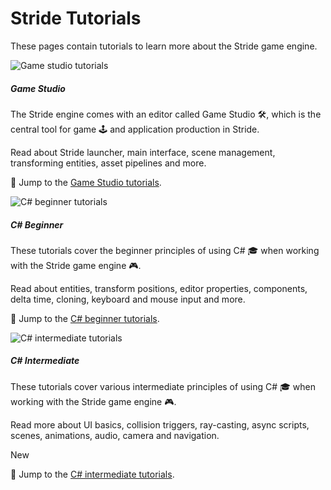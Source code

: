 # Stride Tutorials
These pages contain tutorials to learn more about the Stride game engine.

<div class="row g-4 mb-4">
    <div class="col-md-6">
        <div class="card h-100">
            <img src="media/gamestudio.jpg" class="card-img-top" alt="Game studio tutorials">
            <div class="card-body">
                <h5 class="card-title">Game Studio</h5>
                <p class="card-text">The Stride engine comes with an editor called Game Studio 🛠️, which is the central tool for game 🕹️ and application production in Stride.</p>
                <p>Read about Stride launcher, main interface, scene management, transforming entities, asset pipelines and more.</p>
            </div>
            <p class="px-3 mb-4">🚀 Jump to the <a href="gamestudio/index.md">Game Studio tutorials</a>.</p>
        </div>
    </div>
    <div class="col-md-6">
        <div class="card h-100">
            <img src="media/csharp-beginner.png" class="card-img-top" alt="C# beginner tutorials">
            <div class="card-body">
                <h5 class="card-title">C# Beginner</h5>
                <p class="card-text">These tutorials cover the beginner principles of using C# 🎓 when working with the Stride game engine 🎮.</p>
                <p>Read about entities, transform positions, editor properties, components, delta time, cloning, keyboard and mouse input and more.</p>
            </div>
            <p class="px-3 mb-4">🚀 Jump to the <a href="csharpbeginner/index.md">C# beginner tutorials</a>.</p>
        </div>
    </div>
</div>
<div class="row">
    <div class="col-md-6">
        <div class="card h-100">
            <img src="media/csharp-intermediate.png" class="card-img-top" alt="C# intermediate tutorials">
            <div class="card-body">
                <h5 class="card-title">C# Intermediate</h5>
                <p class="card-text">These tutorials cover various intermediate principles of using C# 🎓 when working with the Stride game engine 🎮.</p>
                <p>Read more about UI basics, collision triggers, ray-casting, async scripts, scenes, animations, audio, camera and navigation.</p>
                <p><span class="badge text-bg-success">New</span></p>
            </div>
            <p class="px-3 mb-4">🚀 Jump to the <a href="csharpintermediate/index.md">C# intermediate tutorials</a>.</p>
        </div>
    </div>
</div>